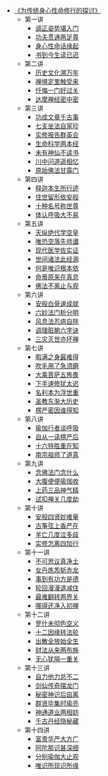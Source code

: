 - [《为传统身心性命修行的探讨》](打坐禅定/《为传统身心性命修行的探讨》/《为传统身心性命修行的探讨》.md)
  - 第一讲
    - [调正姿势堪入门](打坐禅定/《为传统身心性命修行的探讨》/调正姿势堪入门.md)
    - [功夫贯通两足尊](打坐禅定/《为传统身心性命修行的探讨》/功夫贯通两足尊.md)
    - [身心性命话缘起](打坐禅定/《为传统身心性命修行的探讨》/身心性命话缘起.md)
    - [书到今生读已迟](打坐禅定/《为传统身心性命修行的探讨》/书到今生读已迟）.md)
  - 第二讲
    - [历史文化溯万年](打坐禅定/《为传统身心性命修行的探讨》/历史文化溯万年.md)
    - [禅境定里触受来](打坐禅定/《为传统身心性命修行的探讨》/禅境定里触受来.md)
    - [忏悔一门好过关](打坐禅定/《为传统身心性命修行的探讨》/忏悔一门好过关.md)
    - [达摩禅经密中密](打坐禅定/《为传统身心性命修行的探讨》/达摩禅经密中密.md)
  - 第三讲
    - [功成文章千古事](打坐禅定/《为传统身心性命修行的探讨》/功成文章千古事.md)
    - [七支坐法自家珍](打坐禅定/《为传统身心性命修行的探讨》/七支坐法自家珍.md)
    - [实修报告群英会](打坐禅定/《为传统身心性命修行的探讨》/实修报告群英会.md)
    - [生命科学两本经](打坐禅定/《为传统身心性命修行的探讨》/生命科学两本经.md)
    - [未有神仙不读书](打坐禅定/《为传统身心性命修行的探讨》/未有神仙不读书.md)
    - [川中问道遥相忆](打坐禅定/《为传统身心性命修行的探讨》/川中问道遥相忆.md)
    - [原始佛法甘露门](打坐禅定/《为传统身心性命修行的探讨》/原始佛法甘露门.md)
  - 第四讲
    - [释迦本生所行迹](打坐禅定/《为传统身心性命修行的探讨》/释迦本生所行迹.md)
    - [住世留形依安般](打坐禅定/《为传统身心性命修行的探讨》/住世留形依安般.md)
    - [十种名号称世尊](打坐禅定/《为传统身心性命修行的探讨》/十种名号称世尊.md)
    - [体认呼吸大不易](打坐禅定/《为传统身心性命修行的探讨》/体认呼吸大不易.md)
  - 第五讲
    - [天纵绝代学空皇](打坐禅定/《为传统身心性命修行的探讨》/天纵绝代学空皇.md)
    - [唯恐空落先师谶](打坐禅定/《为传统身心性命修行的探讨》/唯恐空落先师谶.md)
    - [现代医学佐实证](打坐禅定/《为传统身心性命修行的探讨》/现代医学佐实证.md)
    - [世间诸法此经源](打坐禅定/《为传统身心性命修行的探讨》/世间诸法此经源.md)
    - [何是唯识根本依](打坐禅定/《为传统身心性命修行的探讨》/何是唯识根本依.md)
    - [命蒂原来在真息](打坐禅定/《为传统身心性命修行的探讨》/命蒂原来在真息.md)
    - [佛法不离止与观](打坐禅定/《为传统身心性命修行的探讨》/佛法不离止与观.md)
  - 第六讲
    - [安般白骨速成就](打坐禅定/《为传统身心性命修行的探讨》/安般白骨速成就.md)
    - [六妙法门析分明](打坐禅定/《为传统身心性命修行的探讨》/六妙法门析分明.md)
    - [风息法忍病自除](打坐禅定/《为传统身心性命修行的探讨》/风息法忍病自除.md)
    - [调理脏腑六字诀](打坐禅定/《为传统身心性命修行的探讨》/调理脏腑六字诀.md)
    - [三灾灭世亦坏禅](打坐禅定/《为传统身心性命修行的探讨》/三灾灭世亦坏禅.md)
  - 第七讲
    - [暇满之身最难得](打坐禅定/《为传统身心性命修行的探讨》/暇满之身最难得.md)
    - [吹毛用了急须磨](打坐禅定/《为传统身心性命修行的探讨》/吹毛用了急须磨.md)
    - [大乘菩萨五怖畏](打坐禅定/《为传统身心性命修行的探讨》/大乘菩萨五怖畏.md)
    - [下手速修犹太迟](打坐禅定/《为传统身心性命修行的探讨》/下手速修犹太迟.md)
    - [名利本为浮世重](打坐禅定/《为传统身心性命修行的探讨》/名利本为浮世重.md)
    - [圣教东渐大历史](打坐禅定/《为传统身心性命修行的探讨》/圣教东渐大历史.md)
    - [楞严密因谁得知](打坐禅定/《为传统身心性命修行的探讨》/楞严密因谁得知.md)
  - 第八讲
    - [瑜伽行者谈呼吸](打坐禅定/《为传统身心性命修行的探讨》/瑜伽行者谈呼吸.md)
    - [自从一读楞严后](打坐禅定/《为传统身心性命修行的探讨》/自从一读楞严后.md)
    - [十六特胜重在知](打坐禅定/《为传统身心性命修行的探讨》/十六特胜重在知.md)
    - [南宗祖师了道真](打坐禅定/《为传统身心性命修行的探讨》/南宗祖师了道真.md)
  - 第九讲
    - [念佛法门念什么](打坐禅定/《为传统身心性命修行的探讨》/念佛法门念什么.md)
    - [大腹便便瑜珈收](打坐禅定/《为传统身心性命修行的探讨》/大腹便便瑜珈收.md)
    - [上药三品神气精](打坐禅定/《为传统身心性命修行的探讨》/上药三品神气精.md)
    - [试扣禅关几度劫](打坐禅定/《为传统身心性命修行的探讨》/试扣禅关几度劫.md)
  - 第十讲
    - [安般四贤妙难量](打坐禅定/《为传统身心性命修行的探讨》/安般四贤妙难量.md)
    - [古筝弦上香严在](打坐禅定/《为传统身心性命修行的探讨》/古筝弦上香严在.md)
    - [羊亡几度泣多歧](打坐禅定/《为传统身心性命修行的探讨》/羊亡几度泣多歧.md)
    - [实修怎离四加行](打坐禅定/《为传统身心性命修行的探讨》/实修怎离四加行.md)
  - 第十一讲
    - [不可思议真净土](打坐禅定/《为传统身心性命修行的探讨》/不可思议真净土.md)
    - [女丹炼炁斩赤龙](打坐禅定/《为传统身心性命修行的探讨》/女丹炼炁斩赤龙.md)
    - [事到有功方是德](打坐禅定/《为传统身心性命修行的探讨》/事到有功方是德.md)
    - [轮回漫漫退减住](打坐禅定/《为传统身心性命修行的探讨》/轮回漫漫退减住.md)
    - [最难翻转两界关](打坐禅定/《为传统身心性命修行的探讨》/最难翻转两界关.md)
    - [哪得还净入初禅](打坐禅定/《为传统身心性命修行的探讨》/哪得还净入初禅.md)
  - 第十二讲
    - [罗什未彻色空义](打坐禅定/《为传统身心性命修行的探讨》/罗什未彻色空义.md)
    - [十二因缘转法轮](打坐禅定/《为传统身心性命修行的探讨》/十二因缘转法轮.md)
    - [出散全放始全生](打坐禅定/《为传统身心性命修行的探讨》/出散全放始全生.md)
    - [财法从来两布施](打坐禅定/《为传统身心性命修行的探讨》/财法从来两布施.md)
    - [无心犹隔一重关](打坐禅定/《为传统身心性命修行的探讨》/无心犹隔一重关.md)
  - 第十三讲
    - [自力他力总不二](打坐禅定/《为传统身心性命修行的探讨》/自力他力总不二.md)
    - [剑仙传奇摆龙门](打坐禅定/《为传统身心性命修行的探讨》/剑仙传奇摆龙门.md)
    - [秘密神识后囟离](打坐禅定/《为传统身心性命修行的探讨》/秘密神识后囟离.md)
    - [群贤毕集时瑜亮](打坐禅定/《为传统身心性命修行的探讨》/群贤毕集时瑜亮.md)
    - [神通道业两相妨](打坐禅定/《为传统身心性命修行的探讨》/神通道业两相妨.md)
    - [千古丹经隐秘藏](打坐禅定/《为传统身心性命修行的探讨》/千古丹经隐秘藏.md)
  - 第十四讲
    - [富贵华严大方广](打坐禅定/《为传统身心性命修行的探讨》/富贵华严大方广.md)
    - [阿陀那识甚深细](打坐禅定/《为传统身心性命修行的探讨》/阿陀那识甚深细.md)
    - [分别瑜伽大止观](打坐禅定/《为传统身心性命修行的探讨》/分别瑜伽大止观.md)
    - [唯识所现识所缘](打坐禅定/《为传统身心性命修行的探讨》/唯识所现识所缘.md)